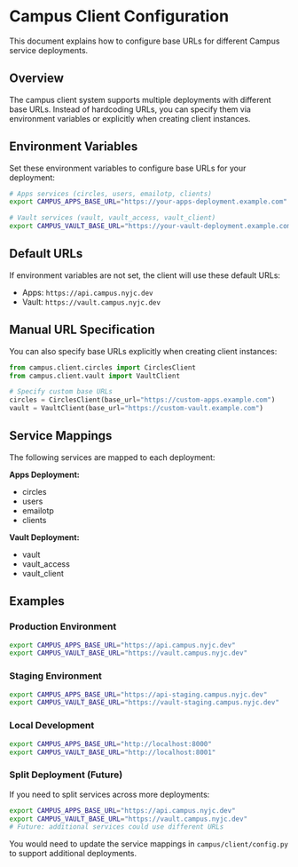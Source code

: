 # Campus Client Configuration

This document explains how to configure base URLs for different Campus service deployments.

## Overview

The campus client system supports multiple deployments with different base URLs. Instead of hardcoding URLs, you can specify them via environment variables or explicitly when creating client instances.

## Environment Variables

Set these environment variables to configure base URLs for your deployment:

```bash
# Apps services (circles, users, emailotp, clients)
export CAMPUS_APPS_BASE_URL="https://your-apps-deployment.example.com"

# Vault services (vault, vault_access, vault_client)  
export CAMPUS_VAULT_BASE_URL="https://your-vault-deployment.example.com"
```

## Default URLs

If environment variables are not set, the client will use these default URLs:
- Apps: `https://api.campus.nyjc.dev`
- Vault: `https://vault.campus.nyjc.dev`

## Manual URL Specification

You can also specify base URLs explicitly when creating client instances:

```python
from campus.client.circles import CirclesClient
from campus.client.vault import VaultClient

# Specify custom base URLs
circles = CirclesClient(base_url="https://custom-apps.example.com")
vault = VaultClient(base_url="https://custom-vault.example.com")
```

## Service Mappings

The following services are mapped to each deployment:

**Apps Deployment:**
- circles
- users
- emailotp
- clients

**Vault Deployment:**
- vault
- vault_access
- vault_client

## Examples

### Production Environment
```bash
export CAMPUS_APPS_BASE_URL="https://api.campus.nyjc.dev"
export CAMPUS_VAULT_BASE_URL="https://vault.campus.nyjc.dev"
```

### Staging Environment
```bash
export CAMPUS_APPS_BASE_URL="https://api-staging.campus.nyjc.dev"
export CAMPUS_VAULT_BASE_URL="https://vault-staging.campus.nyjc.dev"
```

### Local Development
```bash
export CAMPUS_APPS_BASE_URL="http://localhost:8000"
export CAMPUS_VAULT_BASE_URL="http://localhost:8001"
```

### Split Deployment (Future)
If you need to split services across more deployments:

```bash
export CAMPUS_APPS_BASE_URL="https://api.campus.nyjc.dev"
export CAMPUS_VAULT_BASE_URL="https://vault.campus.nyjc.dev"
# Future: additional services could use different URLs
```

You would need to update the service mappings in `campus/client/config.py` to support additional deployments.
